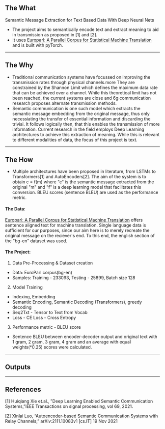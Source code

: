 ## The What
Semantic Message Extraction for Text Based Data With Deep Neural Nets
- The project aims to semantically encode text and extract meaning to aid in transmission as proposed in [1] and [2].
- It uses [Europarl: A Parallel Corpus for Statistical Machine Translation](https://www.statmt.org/europarl/) and is built with pyTorch.
----------
## The Why
- Traditional communication systems have focussed on improving the transmission rates through physical channels.more They are constrained by the Shannon Limit which defines the maximum data rate that can be achieved over a channel. While this theoretical limit has not been reached, the current systems are close and 6g communication research proposes alternate transmission methods.
- Semantic communication is one such model which extracts the semantic message embedding from the original message, thus only necessiating the transfer of essential information and discarding the trivial. It follows logically then, that  this enables the transmission of more information. Current research in the field employs Deep Learning architectures to achieve this extraction of meaning. While this is relevant to different modalities of data, the focus of this project is text.  
----------
## The How
- Multiple architectures have been proposed in literature, from LSTMs to Transformers[1] and AutoEncoders[2]. The aim of the system is to obtain c = f(m) where "c" is the semantic message extracted from the original "m" and "f" is a deep learning model that facilitates this conversion. BLEU scores (sentence BLEU) are used as the performance metric. 
#### The Data:
[Europarl: A Parallel Corpus for Statistical Machine Translation](https://www.statmt.org/europarl/) offers sentence aligned text for machine translation. Single language data is sufficient for our purposes, since our aim here is to merely recreate the original message on the reciever's end. To this end, the english section of the "bg-en" dataset was used.

#### The Project:
1) Data Pre-Processing & Dataset creation 
- Data: EuroParl corpus(bg-en)
- Samples: Training - 233093, Testing - 25899, Batch size 128
2) Model Training
- Indexing, Embedding
- Semantic Encoding, Semantic Decoding (Transformers), greedy decoding
-  Seq2Txt - Tensor to Text from Vocab
- Loss - CE Loss - Cross Entropy
3) Performance metric - BLEU score
- Sentence BLEU between encoder-decoder output and original text with 1 gram, 2 gram, 3 gram, 4 gram and an average with equal weights(*0.25) scores were calculated.

<!-- ## Quick Start -->
<!-- 1) Clone the project
```
git clone https://github.com/su-mana-s/Ramayanam.git
```
2) Open command line and navigate to the project folder streamlit source folder - Ramayanam/src/
```
cd Ramayanam/src
```
3) Run the app
```
streamlit run Jignyasa.py
``` -->
----------
## Outputs
<!-- ![Streamlti Clud Deployment](https://github.com/su-mana-s/Ramayanam/assets/98222724/e6e291ff-090f-4a89-8a03-10004f516a4e) -->
----------
## References
[1] Huiqiang Xie et.al., ”Deep Learning Enabled Semantic Communication
Systems,”IEEE Transactions on signal processing, vol 69, 2021.

[2] Xinlai Luo, “Autoencoder-based Semantic Communication Systems with
Relay Channels,” arXiv:2111.10083v1 [cs.IT] 19 Nov 2021
